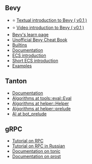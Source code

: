 ## Bevy

- :star: [Textual introduction to Bevy ( v0.1 )](https://bevyengine.org/news/introducing-bevy/)
- :star: [Video introduction to Bevy ( v0.1 )](https://www.youtube.com/playlist?list=PLOc_rMRI1KqnsZhPt1dhjRqi9PZYnyjCB)
- [Bevy's learn page](https://bevyengine.org/learn/)
- [Unofficial Bevy Cheat Book](https://bevy-cheatbook.github.io/)
- [Builtins](https://bevy-cheatbook.github.io/builtins.html)
- [Documentation](https://docs.rs/bevy/latest/bevy/index.html)
- [ECS introduction](https://www.youtube.com/watch?v=s6TMa33niJo)
- [Short ECS introduction](https://www.youtube.com/watch?v=2rW7ALyHaas)
- [Examples](https://bevyengine.org/examples/)

## Tanton

- [Documentation](https://docs.rs/tanton/latest/tanton/)
- [Algorithms at tools::eval::Eval](https://github.com/chase-manning/tanton/blob/main/tanton/src/tools/eval.rs#L57)
- [Algorithms at helper::Helper](https://github.com/chase-manning/tanton/blob/main/tanton/src/helper/mod.rs#L29)
- [Algorithms at helper::prelude](https://docs.rs/tanton/latest/tanton/helper/prelude/index.html)
- [AI at bot_prelude](https://docs.rs/tanton/latest/tanton/bot_prelude/index.html)

## gRPC

- [Tutorial on RPC](https://medium.com/geekculture/quick-start-to-grpc-using-rust-c655785fc6f4)
- [Tutorial on RPC in Russian](https://habr.com/ru/post/557600/)
- [Documentation on tonic](https://docs.rs/tonic/0.6.2/tonic/)
- [Documentation on prost](https://docs.rs/prost/0.9.0/prost/)

